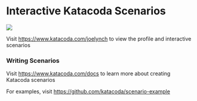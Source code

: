 # Interactive Katacoda Scenarios

[![](http://shields.katacoda.com/katacoda/joelynch/count.svg)](https://www.katacoda.com/joelynch "Get your profile on Katacoda.com")

Visit https://www.katacoda.com/joelynch to view the profile and interactive scenarios

### Writing Scenarios
Visit https://www.katacoda.com/docs to learn more about creating Katacoda scenarios

For examples, visit https://github.com/katacoda/scenario-example
